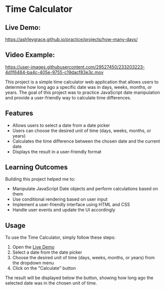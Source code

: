 # Time Calculator

## Live Demo: 

https://ash1eygrace.github.io/practice/projects/how-many-days/

## Video Example: 

https://user-images.githubusercontent.com/29527450/233203223-4d1f6484-ba4c-405e-9755-c19dacf83e3c.mov


This project is a simple time calculator web application that allows users to determine how long ago a specific date was in days, weeks, months, or years. The goal of this project was to practice JavaScript date manipulation and provide a user-friendly way to calculate time differences.

## Features
- Allows users to select a date from a date picker
- Users can choose the desired unit of time (days, weeks, months, or years)
- Calculates the time difference between the chosen date and the current date
- Displays the result in a user-friendly format


## Learning Outcomes
Building this project helped me to:

- Manipulate JavaScript Date objects and perform calculations based on them
- Use conditional rendering based on user input
- Implement a user-friendly interface using HTML and CSS
- Handle user events and update the UI accordingly

## Usage
To use the Time Calculator, simply follow these steps:

1. Open the [Live Demo](https://ash1eygrace.github.io/practice/projects/how-many-days/)
2. Select a date from the date picker
3. Choose the desired unit of time (days, weeks, months, or years) from the dropdown menu
4. Click on the "Calculate" button

The result will be displayed below the button, showing how long ago the selected date was in the chosen unit of time.
